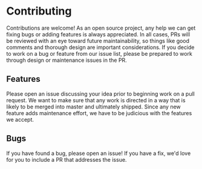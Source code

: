 # Contributing

Contributions are welcome! As an open source project, any help we can get fixing bugs or adding features is always appreciated. In all cases, PRs will be reviewed with an eye toward future maintainability, so things like good comments and thorough design are important considerations. If you decide to work on a bug or feature from our issue list, please be prepared to work through design or maintenance issues in the PR.

## Features

Please open an issue discussing your idea prior to beginning work on a pull request. We want to make sure that any work is directed in a way that is likely to be merged into master and ultimately shipped. Since any new feature adds maintenance effort, we have to be judicious with the features we accept.

## Bugs

If you have found a bug, please open an issue! If you have a fix, we'd love for you to include a PR that addresses the issue.
